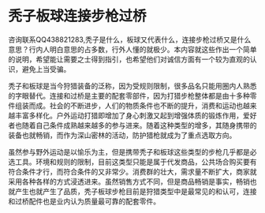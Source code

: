 # 秃子板球连接步枪过桥

   咨询联系QQ438821283,秃子是什么，板球又代表什么，连接步枪过桥又是什么意思？行内人明白意思的占多数，行外人懂的就极少。本内容就这些作出一个简单的说明，希望能让需要之士得到指引，也希望他们对诚信方面有一个较为直观的认识，避免上当受骗。

   秃子和板球是当今狩猎装备的泛称，因为受规则限制，很多品名只能用圈内人熟悉的字眼替代。连接和过桥是主要的配套零部件，因为打猎步枪整体都是由十多种零件组装而成。社会的不断进步，人们的物质条件也不断的提升，消费和运动也越来越丰富多样化。户外运动打猎即增加了身心刺激又起到增强体质的锻炼作用，爱好者也随着自己条件成熟越来越多的参与进来。随着这种类型的增多，其随身携带的装备也就畅销，而作为深山密林的活动，防护猎枪就成为了重点选取方向。

   虽然参与野外运动是以愉乐为主，但是携带秃子和板球这些类型的步枪几乎都是必选工具。环境和规则的限制，目前这类型只能是属于代发商品，公共场合购买要有符合条件才行，而符合条件的又非常少。消费群的壮大，需求量不断扩大，商家就采用各种各样的方式浸透进来。虽然销售方式不同，但是商品畅销是事实，畅销也就产生也就产生了品质，秃子板球步枪目前是狩猎类型中是最常见的和认可，连接和过桥配件也是业内认为质量最可靠的配套零件。
